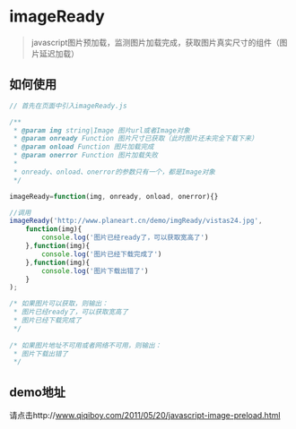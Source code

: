 imageReady
==========

> javascript图片预加载，监测图片加载完成，获取图片真实尺寸的组件（图片延迟加载）

## 如何使用
```javascript
// 首先在页面中引入imageReady.js

/**
 * @param img string|Image 图片url或者Image对象
 * @param onready Function 图片尺寸已获取（此时图片还未完全下载下来）
 * @param onload Function 图片加载完成
 * @param onerror Function 图片加载失败
 *
 * onready、onload、onerror的参数只有一个，都是Image对象
 */

imageReady=function(img, onready, onload, onerror){}

//调用
imageReady('http://www.planeart.cn/demo/imgReady/vistas24.jpg',
	function(img){
		console.log('图片已经ready了，可以获取宽高了')
	},function(img){
		console.log('图片已经下载完成了')
	},function(img){
		console.log('图片下载出错了')
	}
);

/* 如果图片可以获取，则输出：
 * 图片已经ready了，可以获取宽高了
 * 图片已经下载完成了
 */
 
/* 如果图片地址不可用或者网络不可用，则输出：
 * 图片下载出错了
 */

````

## demo地址
请点击http://www.qiqiboy.com/2011/05/20/javascript-image-preload.html